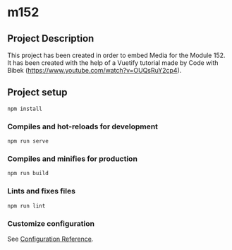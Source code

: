 # m152

## Project Description
This project has been created in order to embed Media for the Module 152. It has been created with the help of a Vuetify tutorial made by Code with Bibek (https://www.youtube.com/watch?v=OUQsRuY2cp4).

## Project setup
```
npm install
```

### Compiles and hot-reloads for development
```
npm run serve
```

### Compiles and minifies for production
```
npm run build
```

### Lints and fixes files
```
npm run lint
```

### Customize configuration
See [Configuration Reference](https://cli.vuejs.org/config/).
